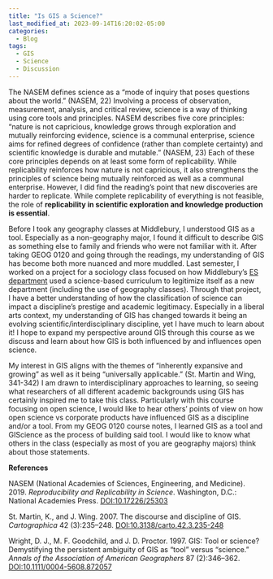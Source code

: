 ```yaml
---
title: "Is GIS a Science?"
last_modified_at: 2023-09-14T16:20:02-05:00
categories:
  - Blog
tags:
  - GIS
  - Science
  - Discussion
---
```


The NASEM defines science as a “mode of inquiry that poses questions about the world.” (NASEM, 22) 
Involving a process of observation, measurement, analysis, and critical review, science is a way of thinking using core tools and principles. 
NASEM describes five core principles: “nature is not capricious, knowledge grows through exploration and mutually reinforcing evidence, science is a communal enterprise, science aims for refined degrees of confidence (rather than complete certainty) and scientific knowledge is durable and mutable.” (NASEM, 23) 
Each of these core principles depends on at least some form of replicability. While replicability reinforces how nature is not capricious, it also strengthens the principles of science being mutually reinforced as well as a communal enterprise. 
However, I did find the reading’s point that new discoveries are harder to replicate. While complete replicability of everything is not feasible, the role of **replicability in scientific exploration and knowledge production is essential**. 

Before I took any geography classes at Middlebury, I understood GIS as a tool. Especially as a non-geography major, I found it difficult to describe GIS as something else to family and friends who were not familiar with it. 
After taking GEOG 0120 and going through the readings, my understanding of GIS has become both more nuanced and more muddled. Last semester, I worked on a project for a sociology class focused on how Middlebury’s [ES department](https://www.middlebury.edu/college/academics/environmental-studies) used a science-based curriculum to legitimize itself as a new department (including the use of geography classes). 
Through that project, I have a better understanding of how the classification of science can impact a discipline’s prestige and academic legitimacy. 
Especially in a liberal arts context, my understanding of GIS has changed towards it being an evolving scientific/interdisciplinary discipline, yet I have much to learn about it! I hope to expand my perspective around GIS through this course as we discuss and learn about how GIS is both influenced by and influences open science. 

My interest in GIS aligns with the themes of “inherently expansive and growing” as well as it being “universally applicable.” (St. Martin and Wing, 341-342) 
I am drawn to interdisciplinary approaches to learning, so seeing what researchers of all different academic backgrounds using GIS has certainly inspired me to take this class. 
Particularly with this course focusing on open science, I would like to hear others’ points of view on how open science vs corporate products have influenced GIS as a discipline and/or a tool. 
From my GEOG 0120 course notes, I learned GIS as a tool and GIScience as the process of building said tool. 
I would like to know what others in the class (especially as most of you are geography majors) think about those statements. 


**References**

NASEM (National Academies of Sciences, Engineering, and Medicine). 2019. *Reproducibility and Replicability in Science*. Washington, D.C.: National Academies Press. [DOI:10.17226/25303](https://nap.nationalacademies.org/catalog/25303/reproducibility-and-replicability-in-science)

St. Martin, K., and J. Wing. 2007. The discourse and discipline of GIS. *Cartographica* 42 (3):235–248. [DOI:10.3138/carto.42.3.235-248](https://utpjournals.press/doi/10.3138/carto.42.3.235)

Wright, D. J., M. F. Goodchild, and J. D. Proctor. 1997. GIS: Tool or science? Demystifying the persistent ambiguity of GIS as “tool” versus “science.” *Annals of the Association of American Geographers* 87 (2):346–362. [DOI:10.1111/0004-5608.872057](https://doi.org/10.1111/0004-5608.872057)

